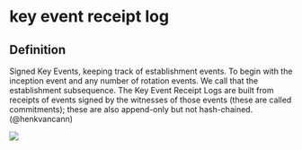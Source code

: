 # key event receipt log
## Definition
Signed Key Events, keeping track of establishment events. To begin with the inception event and any number of rotation events. We call that the establishment subsequence.
The Key Event Receipt Logs are built from receipts of events signed by the witnesses of those events (these are called commitments); these are also append-only but not hash-chained.
(@henkvancann)

![](https://github.com/WebOfTrust/keri/blob/main/images/inception-rotation.png)